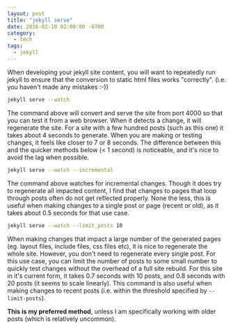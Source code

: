 ```yaml
---
layout: post
title: "jekyll serve"
date: 2016-02-10 02:00:00 -0700
category:
  - tech
tags:
  - jekyll
---
```


When developing your jekyll site content, you will want to repeatedly run
jekyll to ensure that the conversion to static html files works "correctly".
(i.e. you haven't made any mistakes :-)) <!--more-->

~~~ bash
jekyll serve --watch
~~~

The command above will convert and serve the site from port 4000 so that
you can test it from a web browser. When it detects a change, it will
regenerate the site. For a site with a few hundred posts (such as this one)
it takes about 4 seconds to generate. When you are making or testing
changes, it feels like closer to 7 or 8 seconds. The difference between this
and the quicker methods below (< 1 second) is noticeable, and it's nice
to avoid the lag when possible.

~~~ bash
jekyll serve --watch --incremental
~~~

The command above watches for incremental changes. Though it does try
to regenerate all impacted content, I find that changes to pages that loop
through posts often do not get reflected properly. None the less, this is
useful when making changes to a single post or page (recent or old),
as it takes about 0.5 seconds for that use case.

~~~ bash
jekyll serve --watch --limit_posts 10
~~~

When making changes that impact a large number of the generated pages
(eg. layout files, include files, css files etc), it is nice to regenerate
the whole site. However, you don't need to regenerate every
single post. For this use case, you can limit the number of posts to some
small number to quickly test changes without the overhead of a full site rebuild.
For this site in it's current form, it takes 0.7 seconds with 10 posts,
and 0.8 seconds with 20 posts (it seems to scale linearly). This command
is also useful when making changes to recent posts (i.e. within the threshold
  specified by `--limit-posts`).

**This is my preferred method**, unless I am
specifically working with older posts (which is relatively uncommon).

